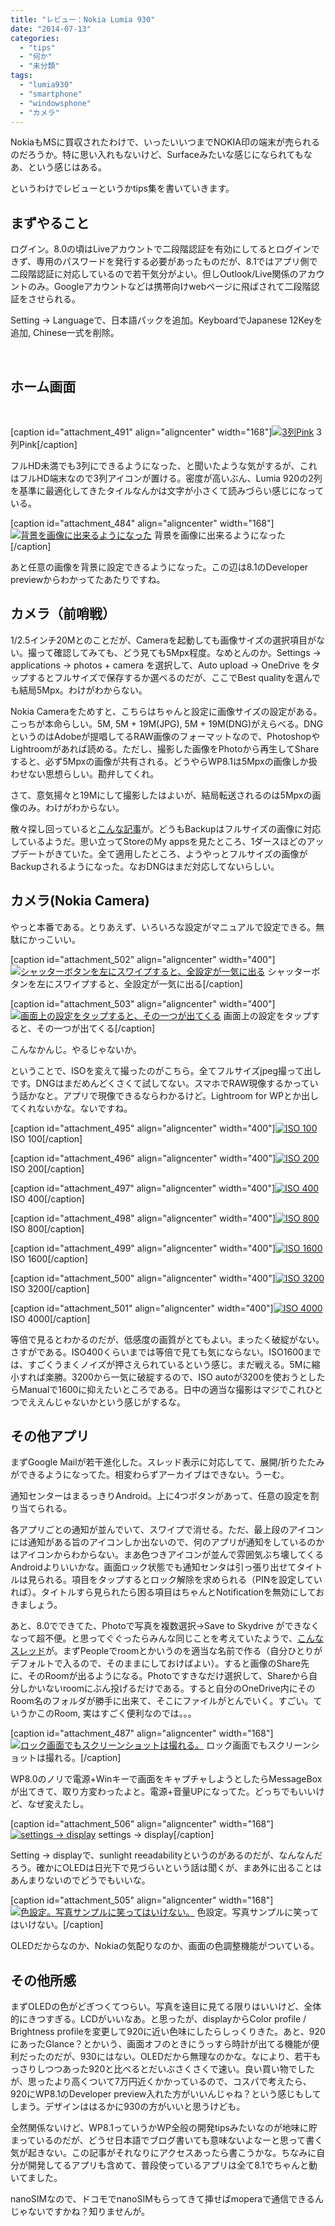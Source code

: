 ```yaml
---
title: "レビュー：Nokia Lumia 930"
date: "2014-07-13"
categories: 
  - "tips"
  - "何か"
  - "未分類"
tags: 
  - "lumia930"
  - "smartphone"
  - "windowsphone"
  - "カメラ"
---
```


NokiaもMSに買収されたわけで、いったいいつまでNOKIA印の端末が売られるのだろうか。特に思い入れもないけど、Surfaceみたいな感じになられてもなあ、という感じはある。

というわけでレビューというかtips集を書いていきます。

## まずやること

ログイン。8.0の頃はLiveアカウントで二段階認証を有効にしてるとログインできず、専用のパスワードを発行する必要があったものだが、8.1ではアプリ側で二段階認証に対応しているので若干気分がよい。但しOutlook/Live関係のアカウントのみ。Googleアカウントなどは携帯向けwebページに飛ばされて二段階認証をさせられる。

Setting -> Languageで、日本語パックを追加。KeyboardでJapanese 12Keyを追加, Chinese一式を削除。

 

## ホーム画面

 

\[caption id="attachment\_491" align="aligncenter" width="168"\][![3列Pink](https://blog.naotaco.com/wp-content/uploads/2014/07/wp_ss_20140713_0012-168x300.png)](https://blog.naotaco.com/wp-content/uploads/2014/07/wp_ss_20140713_0012.png) 3列Pink\[/caption\]

フルHD未満でも3列にできるようになった、と聞いたような気がするが、これはフルHD端末なので3列アイコンが置ける。密度が高いぶん、Lumia 920の2列を基準に最適化してきたタイルなんかは文字が小さくて読みづらい感じになっている。

\[caption id="attachment\_484" align="aligncenter" width="168"\][![背景を画像に出来るようになった](https://blog.naotaco.com/wp-content/uploads/2014/07/wp_ss_20140713_0013-168x300.png)](https://blog.naotaco.com/wp-content/uploads/2014/07/wp_ss_20140713_0013.png) 背景を画像に出来るようになった\[/caption\]

あと任意の画像を背景に設定できるようになった。この辺は8.1のDeveloper previewからわかってたあたりですね。

## カメラ（前哨戦）

1/2.5インチ20Mとのことだが、Cameraを起動しても画像サイズの選択項目がない。撮って確認してみても、どう見ても5Mpx程度。なめとんのか。Settings -> applications -> photos + camera を選択して、Auto upload -> OneDrive をタップするとフルサイズで保存するか選べるのだが、ここでBest qualityを選んでも結局5Mpx。わけがわからない。

Nokia Cameraをためすと、こちらはちゃんと設定に画像サイズの設定がある。こっちが本命らしい。5M, 5M + 19M(JPG), 5M + 19M(DNG)がえらべる。DNGというのはAdobeが提唱してるRAW画像のフォーマットなので、PhotoshopやLightroomがあれば読める。ただし、撮影した画像をPhotoから再生してShareすると、必ず5Mpxの画像が共有される。どうやらWP8.1は5Mpxの画像しか扱わせない思想らしい。勘弁してくれ。

さて、意気揚々と19Mにして撮影したはよいが、結局転送されるのは5Mpxの画像のみ。わけがわからない。

散々探し回っていると[こんな記事](http://www.wpcentral.com/windows-phone-81-will-now-backup-your-high-resolution-lumia-photos-onedrive "Windows Phone 8.1 will now backup your High Resolution Lumia photos to OneDrive")が。どうもBackupはフルサイズの画像に対応しているようだ。思い立ってStoreのMy appsを見たところ、1ダースほどのアップデートがきていた。全て適用したところ、ようやっとフルサイズの画像がBackupされるようになった。なおDNGはまだ対応してないらしい。

## カメラ(Nokia Camera)

やっと本番である。とりあえず、いろいろな設定がマニュアルで設定できる。無駄にかっこいい。

\[caption id="attachment\_502" align="aligncenter" width="400"\][![シャッターボタンを左にスワイプすると、全設定が一気に出る](https://blog.naotaco.com/wp-content/uploads/2014/07/wp_ss_20140713_0015-400x225.png)](https://blog.naotaco.com/wp-content/uploads/2014/07/wp_ss_20140713_0015.png) シャッターボタンを左にスワイプすると、全設定が一気に出る\[/caption\]

\[caption id="attachment\_503" align="aligncenter" width="400"\][![画面上の設定をタップすると、その一つが出てくる](https://blog.naotaco.com/wp-content/uploads/2014/07/wp_ss_20140713_0018-400x225.png)](https://blog.naotaco.com/wp-content/uploads/2014/07/wp_ss_20140713_0018.png) 画面上の設定をタップすると、その一つが出てくる\[/caption\]

こんなかんじ。やるじゃないか。

ということで、ISOを変えて撮ったのがこちら。全てフルサイズjpeg撮って出しです。DNGはまだめんどくさくて試してない。スマホでRAW現像するかっていう話かなと。アプリで現像できるならわかるけど。Lightroom for WPとか出してくれないかな。ないですね。

\[caption id="attachment\_495" align="aligncenter" width="400"\][![ISO 100](https://blog.naotaco.com/wp-content/uploads/2014/07/WP_20140713_22_16_54_Pro-400x300.jpg)](https://blog.naotaco.com/wp-content/uploads/2014/07/WP_20140713_22_16_54_Pro.jpg) ISO 100\[/caption\]

\[caption id="attachment\_496" align="aligncenter" width="400"\][![ISO 200](https://blog.naotaco.com/wp-content/uploads/2014/07/WP_20140713_22_17_04_Pro-400x300.jpg)](https://blog.naotaco.com/wp-content/uploads/2014/07/WP_20140713_22_17_04_Pro.jpg) ISO 200\[/caption\]

\[caption id="attachment\_497" align="aligncenter" width="400"\][![ISO 400](https://blog.naotaco.com/wp-content/uploads/2014/07/WP_20140713_22_17_11_Pro-400x300.jpg)](https://blog.naotaco.com/wp-content/uploads/2014/07/WP_20140713_22_17_11_Pro.jpg) ISO 400\[/caption\]

\[caption id="attachment\_498" align="aligncenter" width="400"\][![ISO 800](https://blog.naotaco.com/wp-content/uploads/2014/07/WP_20140713_22_17_17_Pro-400x300.jpg)](https://blog.naotaco.com/wp-content/uploads/2014/07/WP_20140713_22_17_17_Pro.jpg) ISO 800\[/caption\]

\[caption id="attachment\_499" align="aligncenter" width="400"\][![ISO 1600](https://blog.naotaco.com/wp-content/uploads/2014/07/WP_20140713_22_17_24_Pro-400x300.jpg)](https://blog.naotaco.com/wp-content/uploads/2014/07/WP_20140713_22_17_24_Pro.jpg) ISO 1600\[/caption\]

\[caption id="attachment\_500" align="aligncenter" width="400"\][![ISO 3200](https://blog.naotaco.com/wp-content/uploads/2014/07/WP_20140713_22_17_30_Pro-400x300.jpg)](https://blog.naotaco.com/wp-content/uploads/2014/07/WP_20140713_22_17_30_Pro.jpg) ISO 3200\[/caption\]

\[caption id="attachment\_501" align="aligncenter" width="400"\][![ISO 4000](https://blog.naotaco.com/wp-content/uploads/2014/07/WP_20140713_22_17_36_Pro-400x300.jpg)](https://blog.naotaco.com/wp-content/uploads/2014/07/WP_20140713_22_17_36_Pro.jpg) ISO 4000\[/caption\]

等倍で見るとわかるのだが、低感度の画質がとてもよい。まったく破綻がない。さすがである。ISO400くらいまでは等倍で見ても気にならない。ISO1600までは、すごくうまくノイズが押さえられているという感じ。まだ戦える。5Mに縮小すれば楽勝。3200から一気に破綻するので、ISO autoが3200を使おうとしたらManualで1600に抑えたいところである。日中の適当な撮影はマジでこれひとつでええんじゃないかという感じがするな。

## その他アプリ

まずGoogle Mailが若干進化した。スレッド表示に対応してて、展開/折りたたみができるようになってた。相変わらずアーカイブはできない。うーむ。

通知センターはまるっきりAndroid。上に4つボタンがあって、任意の設定を割り当てられる。

各アプリごとの通知が並んでいて、スワイプで消せる。ただ、最上段のアイコンには通知がある旨のアイコンしか出ないので、何のアプリが通知をしているのかはアイコンからわからない。まあ色つきアイコンが並んで雰囲気ぶち壊してくるAndroidよりいいかな。画面ロック状態でも通知センタは引っ張り出せてタイトルは見られる。項目をタップするとロック解除を求められる（PINを設定していれば）。タイトルすら見られたら困る項目はちゃんとNotificationを無効にしておきましょう。

あと、8.0でできてた、Photoで写真を複数選択→Save to Skydrive ができなくなって超不便。と思ってぐぐったらみんな同じことを考えていたようで、[こんなスレッド](http://forums.wpcentral.com/windows-phone-8-1-preview-developers/278265-how-wp8-1-upload-onedrive-autoupload-turned-off.html)が。まずPeopleでroomとかいうのを適当な名前で作る（自分ひとりがデフォルトで入るので、そのままにしておけばよい）。すると画像のShare先に、そのRoomが出るようになる。Photoですきなだけ選択して、Shareから自分しかいないroomにぶん投げるだけである。すると自分のOneDrive内にそのRoom名のフォルダが勝手に出来て、そこにファイルがとんでいく。すごい。ていうかこのRoom, 実はすごく便利なのでは。。。

\[caption id="attachment\_487" align="aligncenter" width="168"\][![ロック画面でもスクリーンショットは撮れる。](https://blog.naotaco.com/wp-content/uploads/2014/07/wp_ss_20140713_0008-168x300.png)](https://blog.naotaco.com/wp-content/uploads/2014/07/wp_ss_20140713_0008.png) ロック画面でもスクリーンショットは撮れる。\[/caption\]

WP8.0のノリで電源+Winキーで画面をキャプチャしようとしたらMessageBoxが出てきて、取り方変わったよと。電源+音量UPになってた。どっちでもいいけど、なぜ変えたし。

\[caption id="attachment\_506" align="aligncenter" width="168"\][![settings -> display](https://blog.naotaco.com/wp-content/uploads/2014/07/wp_ss_20140713_00031-168x300.png)](https://blog.naotaco.com/wp-content/uploads/2014/07/wp_ss_20140713_00031.png) settings -> display\[/caption\]

Setting -> displayで、sunlight reeadabilityというのがあるのだが、なんなんだろう。確かにOLEDは日光下で見づらいという話は聞くが、まあ外に出ることはあんまりないのでどうでもいいな。

\[caption id="attachment\_505" align="aligncenter" width="168"\][![色設定。写真サンプルに笑ってはいけない。](https://blog.naotaco.com/wp-content/uploads/2014/07/wp_ss_20140713_00041-168x300.png)](https://blog.naotaco.com/wp-content/uploads/2014/07/wp_ss_20140713_00041.png) 色設定。写真サンプルに笑ってはいけない。\[/caption\]

OLEDだからなのか、Nokiaの気配りなのか、画面の色調整機能がついている。

## その他所感

まずOLEDの色がどぎつくてつらい。写真を遠目に見てる限りはいいけど、全体的にきつすぎる。LCDがいいなあ。と思ったが、displayからColor profile / Brightness profileを変更して920に近い色味にしたらしっくりきた。あと、920にあったGlance？とかいう、画面オフのときにうっすら時計が出てる機能が便利だったのだが、930にはない。OLEDだから無理なのかな。なにより、若干もっさりしつつあった920と比べるとだいぶさくさくで速い。良い買い物でしたが、思ったより高くついて7万円近くかかっているので、コスパで考えたら、920にWP8.1のDeveloper preview入れた方がいいんじゃね？という感じもしてしまう。デザインははるかに930の方がいいと思うけども。

全然関係ないけど、WP8.1っていうかWP全般の開発tipsみたいなのが地味に貯まっているのだが、どうせ日本語でブログ書いても意味ないよなーと思って書く気が起きない。この記事がそれなりにアクセスあったら書こうかな。ちなみに自分が開発してるアプリも含めて、普段使っているアプリは全て8.1でちゃんと動いてました。

nanoSIMなので、ドコモでnanoSIMもらってきて挿せばmoperaで通信できるんじゃないですかね？知りませんが。
